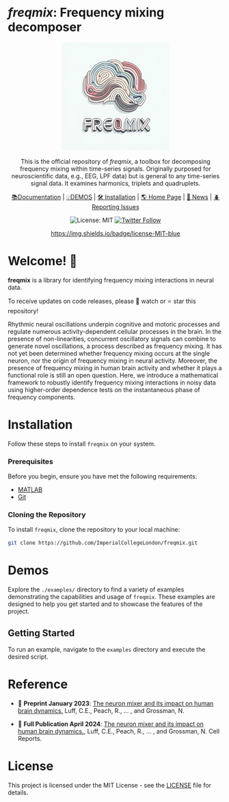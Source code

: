 # *freqmix*: Frequency mixing decomposer



<p align="center">
  <img src="./artwork/freqmix_header.png" alt="plot" width="50%">
</p>


<div align="center">

This is the official repository of *freqmix*, a toolbox for decomposing frequency mixing within time-series signals. Originally purposed for neuroscientific data, e.g., EEG, LPF data) but is general to any time-series signal data. It examines harmonics, triplets and quadruplets.


[📚Documentation]() |
[💡DEMOS]() |
[🛠️ Installation]() |
[🌎 Home Page]() |
[🚨 News]() |
[🪲 Reporting Issues](https://github.com/ImperialCollegeLondon/freqmix)



![License: MIT](https://img.shields.io/badge/license-MIT-blue)
[![Twitter Follow](https://shields.io/twitter/follow/RobertPeach15.svg)](https://twitter.com/RobertPeach15)

https://img.shields.io/badge/license-MIT-blue

</div>

# Welcome! 👋


**freqmix** is a library for identifying frequency mixing interactions in neural data.  

To receive updates on code releases, please 👀 watch or ⭐️ star this repository!

Rhythmic neural oscillations underpin cognitive and motoric processes and regulate numerous activity-dependent cellular processes in the brain. In the presence of non-linearities, concurrent oscillatory signals can combine to generate novel oscillations, a process described as frequency mixing. It has not yet been determined whether frequency mixing occurs at the single neuron, nor the origin of frequency mixing in neural activity. Moreover, the presence of frequency mixing in human brain activity and whether it plays a functional role is still an open question.
Here, we introduce a mathematical framework to robustly identify frequency mixing interactions in noisy data using higher-order dependence tests on the instantaneous phase of frequency components.


# Installation


Follow these steps to install ``freqmix`` on your system.

### Prerequisites

Before you begin, ensure you have met the following requirements:
- [MATLAB](https://www.mathworks.com/)
- [Git](https://git-scm.com/downloads)


### Cloning the Repository

To install ``freqmix``, clone the repository to your local machine:

```bash
git clone https://github.com/ImperialCollegeLondon/freqmix.git
```

# Demos

Explore the `./examples/` directory to find a variety of examples demonstrating the capabilities and usage of ``freqmix``. These examples are designed to help you get started and to showcase the features of the project.

## Getting Started

To run an example, navigate to the `examples` directory and execute the desired script. 

# Reference

- 📄 **Preprint January 2023**:
  [The neuron mixer and its impact on human brain dynamics.](https://doi.org/10.1101/2023.01.05.522833)
  Luff, C.E., Peach, R., ... , and Grossman, N.
  
- 📄 **Full Publication April 2024**:
  [The neuron mixer and its impact on human brain dynamics.](), 
  Luff, C.E., Peach, R., ... , and Grossman, N. Cell Reports.
  
# License

This project is licensed under the MIT License - see the [LICENSE](LICENSE) file for details.





